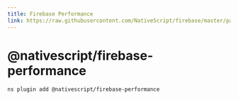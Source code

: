 ```yaml
---
title: Firebase Performance
link: https://raw.githubusercontent.com/NativeScript/firebase/master/packages/firebase-performance/README.md
---
```


# @nativescript/firebase-performance

```cli
ns plugin add @nativescript/firebase-performance
```
